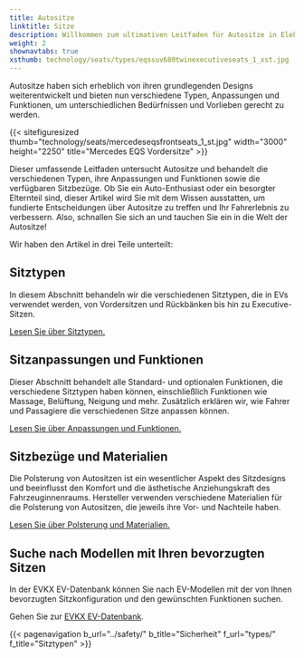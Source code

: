```yaml
---
title: Autositze
linktitle: Sitze
description: Willkommen zum ultimativen Leitfaden für Autositze in Elektrofahrzeugen (EVs)! Da wir viel Zeit in unseren Fahrzeugen verbringen, spielen die Sitze, in denen wir sitzen, eine entscheidende Rolle für Komfort, Unterstützung und Sicherheit während unserer Fahrten.
weight: 2
shownavtabs: true
xsthumb: technology/seats/types/eqssuv680twinexecutiveseats_1_xst.jpg
---
```

<!-- markdownlint-disable MD033 -->

Autositze haben sich erheblich von ihren grundlegenden Designs weiterentwickelt und bieten nun verschiedene Typen, Anpassungen und Funktionen, um unterschiedlichen Bedürfnissen und Vorlieben gerecht zu werden.

{{< sitefiguresized thumb="technology/seats/mercedeseqsfrontseats_1_st.jpg" width="3000" height="2250" title="Mercedes EQS Vordersitze" >}}

Dieser umfassende Leitfaden untersucht Autositze und behandelt die verschiedenen Typen, ihre Anpassungen und Funktionen sowie die verfügbaren Sitzbezüge. Ob Sie ein Auto-Enthusiast oder ein besorgter Elternteil sind, dieser Artikel wird Sie mit dem Wissen ausstatten, um fundierte Entscheidungen über Autositze zu treffen und Ihr Fahrerlebnis zu verbessern. Also, schnallen Sie sich an und tauchen Sie ein in die Welt der Autositze!

Wir haben den Artikel in drei Teile unterteilt:

## Sitztypen

In diesem Abschnitt behandeln wir die verschiedenen Sitztypen, die in EVs verwendet werden, von Vordersitzen und Rückbänken bis hin zu Executive-Sitzen.

[Lesen Sie über Sitztypen.](types/)

## Sitzanpassungen und Funktionen

Dieser Abschnitt behandelt alle Standard- und optionalen Funktionen, die verschiedene Sitztypen haben können, einschließlich Funktionen wie Massage, Belüftung, Neigung und mehr. Zusätzlich erklären wir, wie Fahrer und Passagiere die verschiedenen Sitze anpassen können.

[Lesen Sie über Anpassungen und Funktionen.](adjustment/)

## Sitzbezüge und Materialien

Die Polsterung von Autositzen ist ein wesentlicher Aspekt des Sitzdesigns und beeinflusst den Komfort und die ästhetische Anziehungskraft des Fahrzeuginnenraums. Hersteller verwenden verschiedene Materialien für die Polsterung von Autositzen, die jeweils ihre Vor- und Nachteile haben.

[Lesen Sie über Polsterung und Materialien.](materials/)

## Suche nach Modellen mit Ihren bevorzugten Sitzen

In der EVKX EV-Datenbank können Sie nach EV-Modellen mit der von Ihnen bevorzugten Sitzkonfiguration und den gewünschten Funktionen suchen.

Gehen Sie zur [EVKX EV-Datenbank](../../evsearch/).

{{< pagenavigation b_url="../safety/" b_title="Sicherheit" f_url="types/" f_title="Sitztypen" >}}